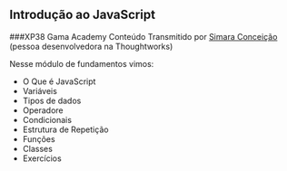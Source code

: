 ## Introdução ao JavaScript
###XP38 Gama Academy
Conteúdo Transmitido por [Simara Conceição](https://github.com/simaraconceicao) (pessoa desenvolvedora na Thoughtworks)

Nesse módulo de fundamentos vimos:
* O Que é JavaScript
* Variáveis
* Tipos de dados
* Operadore
* Condicionais
* Estrutura de Repetição
* Funções
* Classes
* Exercícios
